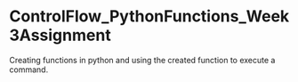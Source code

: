 # ControlFlow_PythonFunctions_Week3Assignment
Creating functions in python and using the created function to execute a command.
